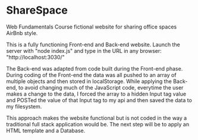 # ShareSpace
Web Fundamentals Course fictional website for sharing office spaces AirBnb style.

This is a fully functioning Front-end and Back-end website. Launch the server with "node index.js" and type in the URL in any browser: 
"http://localhost:3030/"

The Back-end was adapted from code built during the Front-end phase. During coding of the Front-end the data was all pushed to an array of multiple objects and then stored in localStorage. While applying the Back-end, to avoid changing much of the JavaScript code, everytime the user makes a change to the data, I forced the array to a hidden Input tag value and POSTed the value of that Input tag to my api and then saved the data to my filesystem. 

This approach makes the website functional but is not coded in the way a traditional full stack application would be. The next step will be to apply an HTML template and a Database.
